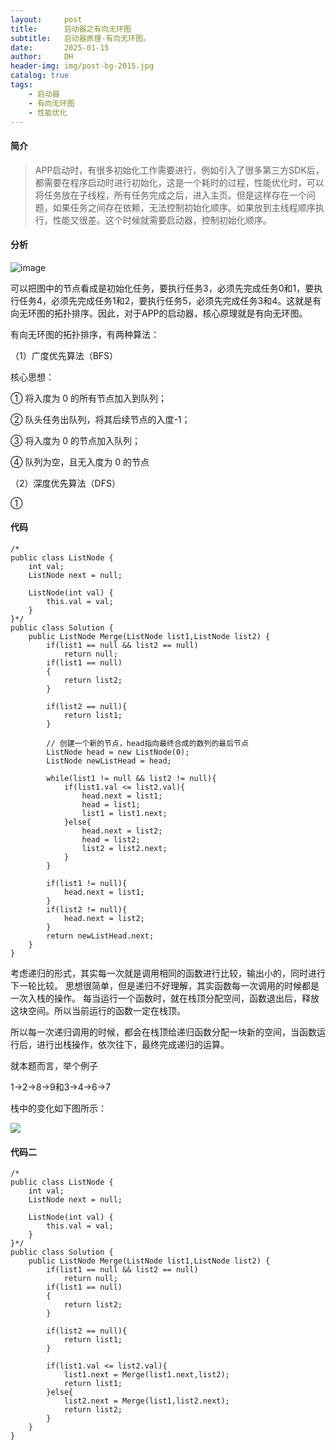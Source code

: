 ```yaml
---
layout:     post
title:      启动器之有向无环图
subtitle:   启动器原理-有向无环图。
date:       2025-01-15
author:     DH
header-img: img/post-bg-2015.jpg 
catalog: true
tags:
    - 启动器
    - 有向无环图
    - 性能优化
---
```

#### 简介

>APP启动时，有很多初始化工作需要进行，例如引入了很多第三方SDK后，都需要在程序启动时进行初始化，这是一个耗时的过程，性能优化时，可以将任务放在子线程，所有任务完成之后，进入主页。但是这样存在一个问题，如果任务之间存在依赖，无法控制初始化顺序。如果放到主线程顺序执行，性能又很差。这个时候就需要启动器，控制初始化顺序。

#### 分析

![image](https://github.com/user-attachments/assets/5c772727-d4de-4fd9-bd28-4497bc95e933)

可以把图中的节点看成是初始化任务，要执行任务3，必须先完成任务0和1，要执行任务4，必须先完成任务1和2，要执行任务5，必须先完成任务3和4。这就是有向无环图的拓扑排序。因此，对于APP的启动器，核心原理就是有向无环图。

有向无环图的拓扑排序，有两种算法：

（1）广度优先算法（BFS）

核心思想：

① 将入度为 0 的所有节点加入到队列；

② 队头任务出队列，将其后续节点的入度-1；

③ 将入度为 0 的节点加入队列；

④ 队列为空，且无入度为 0 的节点

（2）深度优先算法（DFS）

① 



#### 代码

```
/*
public class ListNode {
    int val;
    ListNode next = null;

    ListNode(int val) {
        this.val = val;
    }
}*/
public class Solution {
    public ListNode Merge(ListNode list1,ListNode list2) {
        if(list1 == null && list2 == null)
            return null;
        if(list1 == null)
        {
            return list2;
        }

        if(list2 == null){
            return list1;
        }

        // 创建一个新的节点，head指向最终合成的数列的最后节点
        ListNode head = new ListNode(0);
        ListNode newListHead = head;

        while(list1 != null && list2 != null){
            if(list1.val <= list2.val){
                head.next = list1;
                head = list1;
                list1 = list1.next;
            }else{
                head.next = list2;
                head = list2;
                list2 = list2.next;
            }
        }

        if(list1 != null){
            head.next = list1;
        }
        if(list2 != null){
            head.next = list2;
        }
        return newListHead.next;
    }
}		

```

考虑递归的形式，其实每一次就是调用相同的函数进行比较，输出小的，同时进行下一轮比较。 
思想很简单，但是递归不好理解，其实函数每一次调用的时候都是一次入栈的操作。 
每当运行一个函数时，就在栈顶分配空间，函数退出后，释放这块空间。所以当前运行的函数一定在栈顶。

所以每一次递归调用的时候，都会在栈顶给递归函数分配一块新的空间，当函数运行后，进行出栈操作，依次往下，最终完成递归的运算。 

就本题而言，举个例子 

1->2->8->9和3->4->6->7 

栈中的变化如下图所示： 

![](https://ws4.sinaimg.cn/large/006tNc79gy1fhgvscf29aj30cb0ad74w.jpg)

#### 代码二

```
/*
public class ListNode {
    int val;
    ListNode next = null;

    ListNode(int val) {
        this.val = val;
    }
}*/
public class Solution {
    public ListNode Merge(ListNode list1,ListNode list2) {
        if(list1 == null && list2 == null)
            return null;
        if(list1 == null)
        {
            return list2;
        }

        if(list2 == null){
            return list1;
        }

        if(list1.val <= list2.val){
            list1.next = Merge(list1.next,list2);
            return list1;
        }else{
            list2.next = Merge(list1,list2.next);
            return list2;
        }
    }
}		

```
